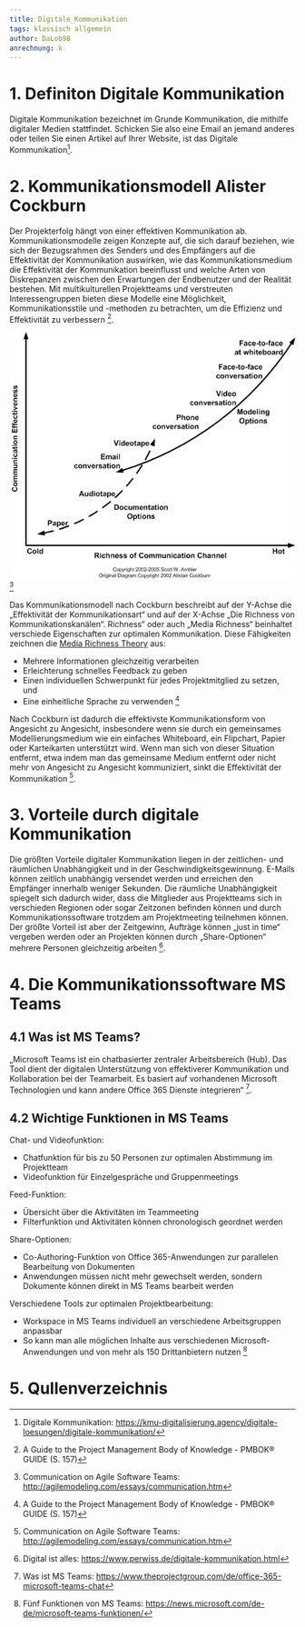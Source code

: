 ```yaml
---
title: Digitale_Kommunikation
tags: klassisch allgemein
author: DaLob98
anrechnung: k
---
```


# 1. Definiton Digitale Kommunikation

Digitale Kommunikation bezeichnet im Grunde Kommunikation, die mithilfe digitaler Medien stattfindet. Schicken Sie also eine Email an jemand anderes oder teilen Sie einen Artikel auf Ihrer Website, ist das Digitale Kommunikation[^1].

# 2. Kommunikationsmodell Alister Cockburn

Der Projekterfolg hängt von einer effektiven Kommunikation ab. Kommunikationsmodelle zeigen Konzepte auf, die sich darauf beziehen, wie sich der Bezugsrahmen des Senders und des Empfängers auf die Effektivität der Kommunikation auswirken, wie das Kommunikationsmedium die Effektivität der
Kommunikation beeinflusst und welche Arten von Diskrepanzen zwischen den Erwartungen der Endbenutzer und der Realität bestehen. 
Mit multikulturellen Projektteams und verstreuten Interessengruppen bieten diese Modelle eine Möglichkeit, Kommunikationsstile und -methoden zu betrachten, um die Effizienz und Effektivität zu verbessern [^2].

![Abbildung 1: Kommunikationsmodell Alister Cockburn](Digitale_Kommunikation/communicationModes.gif)[^3]

Das Kommunikationsmodell nach Cockburn beschreibt auf der Y-Achse die „Effektivität der Kommunikationsart“ und auf der X-Achse „Die Richness von Kommunikationskanälen“. Richness“ oder auch „Media Richness“ beinhaltet verschiede Eigenschaften zur optimalen Kommunikation.                                     Diese Fähigkeiten zeichnen die [Media Richness Theory](https://dorsch.hogrefe.com/stichwort/media-richness-theory) aus: 
*	Mehrere Informationen gleichzeitig verarbeiten
*	Erleichterung schnelles Feedback zu geben 
*	Einen individuellen Schwerpunkt für jedes Projektmitglied zu setzen, und 
* Eine einheitliche Sprache zu verwenden [^2]


Nach Cockburn ist dadurch die effektivste Kommunikationsform von Angesicht zu Angesicht, insbesondere wenn sie durch ein gemeinsames Modellierungsmedium wie ein einfaches Whiteboard, ein Flipchart, Papier oder Karteikarten unterstützt wird. Wenn man sich von dieser Situation entfernt, etwa indem man das gemeinsame Medium entfernt oder nicht mehr von Angesicht zu Angesicht kommuniziert, sinkt die Effektivität der Kommunikation [^3].

# 3. Vorteile durch digitale Kommunikation
Die größten Vorteile digitaler Kommunikation liegen in der zeitlichen- und räumlichen Unabhängigkeit und in der Geschwindigkeitsgewinnung. E-Mails können zeitlich unabhängig versendet werden und erreichen den Empfänger innerhalb weniger Sekunden.
Die räumliche Unabhängigkeit spiegelt sich dadurch wider, dass die Mitglieder aus Projektteams sich in verschieden Regionen oder sogar Zeitzonen befinden können und durch Kommunikationssoftware trotzdem am Projektmeeting teilnehmen können.
Der größte Vorteil ist aber der Zeitgewinn, Aufträge können „just in time“ vergeben werden oder an Projekten können durch „Share-Optionen“ mehrere Personen gleichzeitig arbeiten [^4].

# 4. Die Kommunikationssoftware MS Teams

## 4.1 Was ist MS Teams?
„Microsoft Teams ist ein chatbasierter zentraler Arbeitsbereich (Hub). Das Tool dient der digitalen Unterstützung von effektiverer Kommunikation und Kollaboration bei der Teamarbeit. Es basiert auf vorhandenen Microsoft Technologien und kann andere Office 365 Dienste integrieren“ [^5].

## 4.2 Wichtige Funktionen in MS Teams

Chat- und Videofunktion:
* Chatfunktion für bis zu 50 Personen zur optimalen Abstimmung im Projektteam 
* Videofunktion für Einzelgespräche und Gruppenmeetings 

Feed-Funktion:
*	Übersicht über die Aktivitäten im Teammeeting 
*	Filterfunktion und Aktivitäten können chronologisch geordnet werden 

Share-Optionen: 
* Co-Authoring-Funktion von Office 365-Anwendungen zur parallelen Bearbeitung von Dokumenten 
*	Anwendungen müssen nicht mehr gewechselt werden, sondern Dokumente können direkt in MS Teams bearbeit werden

Verschiedene Tools zur optimalen Projektbearbeitung: 
*	Workspace in MS Teams individuell an verschiedene Arbeitsgruppen anpassbar
*	So kann man alle möglichen Inhalte aus verschiedenen Microsoft-Anwendungen und von mehr als 150 Drittanbietern nutzen [^6]

# 5. Qullenverzeichnis
[^1]: Digitale Kommunikation: https://kmu-digitalisierung.agency/digitale-loesungen/digitale-kommunikation/
[^2]: A Guide to the Project Management Body of Knowledge - PMBOK® GUIDE (S. 157)
[^3]: Communication on Agile Software Teams: http://agilemodeling.com/essays/communication.htm
[^4]: Digital ist alles: https://www.perwiss.de/digitale-kommunikation.html
[^5]: Was ist MS Teams: https://www.theprojectgroup.com/de/office-365-microsoft-teams-chat
[^6]: Fünf Funktionen von MS Teams: https://news.microsoft.com/de-de/microsoft-teams-funktionen/
